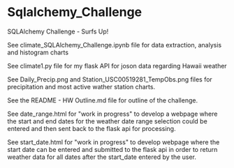 # Sqlalchemy_Challenge

SQLAlchemy Challenge - Surfs Up!

See climate_SQLAlchemy_Challenge.ipynb file for data extraction, analysis and histogram charts

See climate1.py file for my flask API for joson data regarding Hawaii weather

See Daily_Precip.png and Station_USC00519281_TempObs.png files for precipitation and most active wather station charts.

See the README - HW Outline.md file for outline of the challenge.

See date_range.html for "work in progress" to develop a webpage where the start and end dates for the weather date range selection could be entered and then sent back to the flask api for processing.

See start_date.html for "work in progress" to develop webpage where the start date can be entered and submitted to the flask api in order to return weather data for all dates after the start_date entered by the user.

